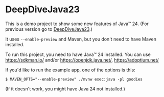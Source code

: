# DeepDiveJava23

This is a demo project to show some new features of Java™ 24. (For previous version go to [DeepDiveJava23](https://github.com/pioorg/DeepDiveJava23).)

It uses `--enable-preview` and Maven, but you don't need to have Maven installed.

To run this project, you need to have Java™ 24 installed. You can use https://sdkman.io/ and/or https://openjdk.java.net/, https://adoptium.net/

If you'd like to run the example app, one of the options is this:

    $ MAVEN_OPTS="--enable-preview" ./mvnw exec:java -pl goodies

(If it doesn't work, you might have Java 24 not installed.)
